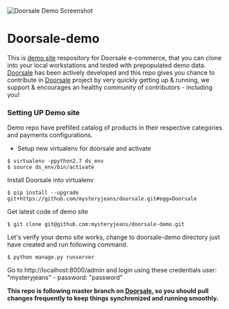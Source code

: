 ![Doorsale Demo Screenshot](https://raw.github.com/mysteryjeans/doorsale-demo/master/media/images/demo-screenshot.png)

Doorsale-demo
=============

This is [demo site](http://doorsale-demo.fanaticlab.com/) respository for Doorsale e-commerce, that you can clone into your local workstations and tested with prepopulated demo data. [Doorsale](http://github.com/mysteryjeans/doorsale) has been actively developed and this repo gives you chance to contribute in [Doorsale](http://github.com/mysteryjeans/doorsale) project by very quickly getting up & running, we support & encourages an healthy community of contributors - including you!


### Setting UP Demo site

Demo repo have prefilled catalog of products in their respective categories and payments configurations.

* Setup new virtualenv for doorsale and activate

```
$ virtualenv -ppython2.7 ds_env
$ source ds_env/bin/activate
```

Install Doorsale into virtualenv

```
$ pip install --upgrade git+https://github.com/mysteryjeans/doorsale.git#egg=Doorsale
```

Get latest code of demo site

```
$ git clone git@github.com:mysteryjeans/doorsale-demo.git
```

Let's verify your demo site works, change to doorsale-demo directory just have created and run following command.

```
$ python manage.py runserver
```

Go to http://localhost:8000/admin and login using these credentials user: "mysteryjeans" - password: "password"


**This repo is following master branch on [Doorsale](http://github.com/mysteryjeans/doorsale), so you should pull changes frequently to keep things synchronized and running smoothly.** 
